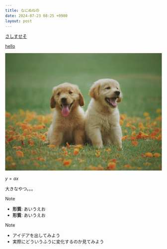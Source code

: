 ```yaml
---
title: なにぬねの
date: 2024-07-23 08:25 +0900
layout: post
---
```

[さしすせそ](さしすせそ.md)

[hello](../_en/hello.md)

![dogs](../assets/dogs.webp)

$y=ax$

大きなやつ。。。

> [!note]
> - **形質**: あいうえお
> - **形質**: あいうえお



> [!note]
> - アイデアを出してみよう
> - 実際にどういうふうに変化するのか見てみよう




